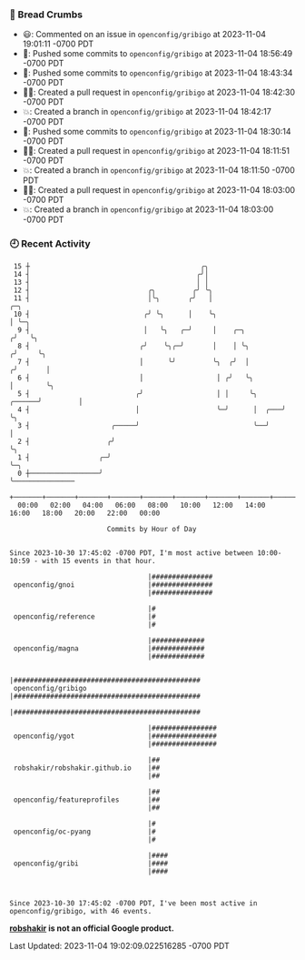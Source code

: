### 🍞 Bread Crumbs

 * 😃: Commented on an issue in `openconfig/gribigo` at 2023-11-04 19:01:11 -0700 PDT
 * 🚢: Pushed some commits to `openconfig/gribigo` at 2023-11-04 18:56:49 -0700 PDT
 * 🚢: Pushed some commits to `openconfig/gribigo` at 2023-11-04 18:43:34 -0700 PDT
 * ✍🏼: Created a pull request in `openconfig/gribigo` at 2023-11-04 18:42:30 -0700 PDT
 * 💥: Created a branch in `openconfig/gribigo` at 2023-11-04 18:42:17 -0700 PDT
 * 🚢: Pushed some commits to `openconfig/gribigo` at 2023-11-04 18:30:14 -0700 PDT
 * ✍🏼: Created a pull request in `openconfig/gribigo` at 2023-11-04 18:11:51 -0700 PDT
 * 💥: Created a branch in `openconfig/gribigo` at 2023-11-04 18:11:50 -0700 PDT
 * ✍🏼: Created a pull request in `openconfig/gribigo` at 2023-11-04 18:03:00 -0700 PDT
 * 💥: Created a branch in `openconfig/gribigo` at 2023-11-04 18:03:00 -0700 PDT

### 🕘 Recent Activity
```
 15 ┼                                          ╭╮
 14 ┤                                         ╭╯│
 13 ┤                                         │ │
 12 ┤                             ╭╮         ╭╯ ╰╮
 11 ┤                             │╰╮       ╭╯   │                           ╭─╮
 10 ┤                            ╭╯ ╰╮      │    ╰╮                          │ ╰─╮
  9 ┤                            │   ╰╮   ╭─╯     │    ╭─╮                  ╭╯   ╰╮
  8 ┤                           ╭╯    ╰╮╭─╯       │    │ ╰╮                ╭╯     ╰╮
  7 ┤                           │      ╰╯         ╰╮  ╭╯  │               ╭╯       │
  6 ┤                           │                  │ ╭╯   ╰╮              │        ╰╮
  5 ┤                          ╭╯                  │ │     ╰╮      ╭──────╯         │
  4 ┤                          │                   ╰─╯      │  ╭───╯                ╰╮
  3 ┤                    ╭─────╯                            ╰──╯                     │
  2 ┤                   ╭╯                                                           ╰╮
  1 ┤                 ╭─╯                                                             ╰─╮
  0 ┼─────────────────╯                                                                 ╰───────────────
    +───────+───────+───────+───────+───────+───────+───────+───────+───────+───────+───────+───────+────
  00:00   02:00   04:00   06:00   08:00   10:00   12:00   14:00   16:00   18:00   20:00   22:00   00:00   

						Commits by Hour of Day


Since 2023-10-30 17:45:02 -0700 PDT, I'm most active between 10:00-10:59 - with 15 events in that hour.

```



```
                                  |###############
 openconfig/gnoi                  |###############
                                  |###############

                                  |#
 openconfig/reference             |#
                                  |#

                                  |#############
 openconfig/magna                 |#############
                                  |#############

                                  |##############################################
 openconfig/gribigo               |##############################################
                                  |##############################################

                                  |################
 openconfig/ygot                  |################
                                  |################

                                  |##
 robshakir/robshakir.github.io    |##
                                  |##

                                  |##
 openconfig/featureprofiles       |##
                                  |##

                                  |#
 openconfig/oc-pyang              |#
                                  |#

                                  |####
 openconfig/gribi                 |####
                                  |####



Since 2023-10-30 17:45:02 -0700 PDT, I've been most active in openconfig/gribigo, with 46 events.

```
**[robshakir](mailto:robjs@google.com) is not an official Google product.**  


Last Updated: 2023-11-04 19:02:09.022516285 -0700 PDT
